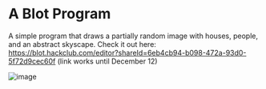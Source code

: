 # A Blot Program
A simple program that draws a partially random image with houses, people, and an abstract skyscape.
Check it out here: https://blot.hackclub.com/editor?shareId=6eb4cb94-b098-472a-93d0-5f72d9cec60f (link works until December 12)

![image](https://github.com/user-attachments/assets/dbb53c32-d7c6-4cc6-98ba-a189f823fde1)
